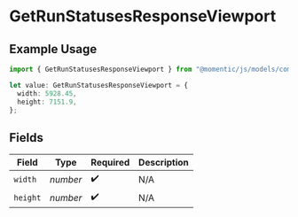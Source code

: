 # GetRunStatusesResponseViewport

## Example Usage

```typescript
import { GetRunStatusesResponseViewport } from "@momentic/js/models/components";

let value: GetRunStatusesResponseViewport = {
  width: 5928.45,
  height: 7151.9,
};
```

## Fields

| Field              | Type               | Required           | Description        |
| ------------------ | ------------------ | ------------------ | ------------------ |
| `width`            | *number*           | :heavy_check_mark: | N/A                |
| `height`           | *number*           | :heavy_check_mark: | N/A                |